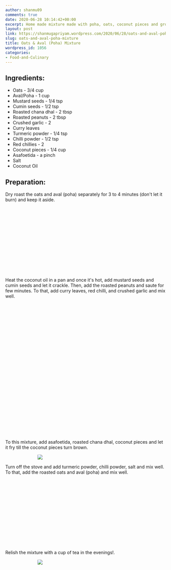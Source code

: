 ```yaml
---
author: shanmu09
comments: true
date: 2020-06-28 10:14:42+00:00
excerpt: Home made mixture made with poha, oats, coconut pieces and ground nut.
layout: post
link: https://shanmugapriyam.wordpress.com/2020/06/28/oats-and-aval-poha-mixture/
slug: oats-and-aval-poha-mixture
title: Oats & Aval (Poha) Mixture
wordpress_id: 1056
categories:
- Food-and-Culinary
---
```

<style>
.square {
    float:left;
    width: 49%;
    border-radius:5%;
    padding-bottom : 40%; /* = width for a 1:1 aspect ratio */
    margin:0.5%;
    background-position:center center;
    background-repeat:no-repeat;
    background-size:cover; /* you change this to "contain" if you don't want the images to be cropped */
}
	
#break {
    clear:both;
}

.img_1{background-image:url('https://shanmugapriyam.files.wordpress.com/2020/06/20200614_170545.jpg');}
.img_2{background-image:url('https://shanmugapriyam.files.wordpress.com/2020/06/20200614_170921.jpg');}
.img_3{background-image:url('https://shanmugapriyam.files.wordpress.com/2020/06/20200614_170112.jpg');}
.img_4{background-image:url('https://shanmugapriyam.files.wordpress.com/2020/06/20200614_170131.jpg');}
.img_5{background-image:url('https://shanmugapriyam.files.wordpress.com/2020/06/20200614_170155.jpg');}
.img_6{background-image:url('https://shanmugapriyam.files.wordpress.com/2020/06/20200614_170219.jpg');}
.img_7{background-image:url('https://shanmugapriyam.files.wordpress.com/2020/06/20200614_171432.jpg');}
.img_8{background-image:url('https://shanmugapriyam.files.wordpress.com/2020/06/20200614_171531.jpg');}


.resize_fit_center {
    max-width:60%;
    max-height:60%;
    vertical-align: middle;
    display: block;
    margin-left: auto;
    margin-right: auto;
    border-radius:5%;
}

.center {
  margin: auto;
  width: 60%;
}
</style>



	



## Ingredients:







  * Oats - 3/4 cup
  * Aval/Poha - 1 cup
  * Mustard seeds - 1/4 tsp
  * Cumin seeds - 1/2 tsp
  * Roasted chana dhal - 2 tbsp
  * Roasted peanuts - 2 tbsp
  * Crushed garlic - 2
  * Curry leaves
  * Turmeric powder - 1/4 tsp
  * Chilli powder - 1/2 tsp
  * Red chillies - 2
  * Coconut pieces - 1/4 cup
  * Asafoetida - a pinch
  * Salt
  * Coconut Oil






## Preparation:







Dry roast the oats and aval (poha) separately for 3 to 4 minutes (don't let it burn) and keep it aside.






<div class="square img_1">
</div>
<div class="square img_2">
</div>
<div id="break"> </div>
<p/>







Heat the coconut oil in a pan and once it's hot, add mustard seeds and cumin seeds and let it crackle. Then, add the roasted peanuts and saute for few minutes. To that, add curry leaves, red chilli, and crushed garlic and mix well.






<div class="square img_3">
</div>
<div class="square img_4">
</div>



<div class="square img_5">
</div>
<div class="square img_6">
</div>
<div id="break"> </div>
<p/>






To this mixture, add asafoetida, roasted chana dhal, coconut pieces and let it fry till the coconut pieces turn brown. 




<div>
	<img src="https://shanmugapriyam.files.wordpress.com/2020/06/20200614_170253.jpg?w=1024"  class="resize_fit_center"/>
</div>
<p/>







Turn off the stove and add turmeric powder, chilli powder, salt and mix well. To that, add the roasted oats and aval (poha) and mix well. 





<div class="square img_7">
</div>
<div class="square img_8">
</div>
<div id="break"> </div>
<p/>









Relish the mixture with a cup of tea in the evenings!.




<div>
	<img src="https://shanmugapriyam.files.wordpress.com/2020/06/20200614_172418.jpg?w=1024"  class="resize_fit_center"/>
</div>
<p/>


